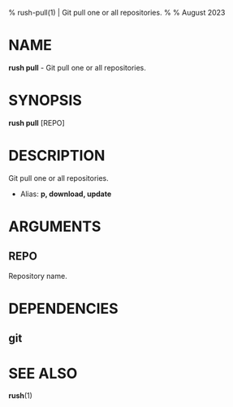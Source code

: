 % rush-pull(1) | Git pull one or all repositories.
% 
% August 2023

NAME
==================================================

**rush pull** - Git pull one or all repositories.

SYNOPSIS
==================================================

**rush pull** [REPO]

DESCRIPTION
==================================================

Git pull one or all repositories.

- Alias: **p, download, update**

ARGUMENTS
==================================================

REPO
--------------------------------------------------

Repository name.


DEPENDENCIES
==================================================

git
--------------------------------------------------


SEE ALSO
==================================================

**rush**(1)



